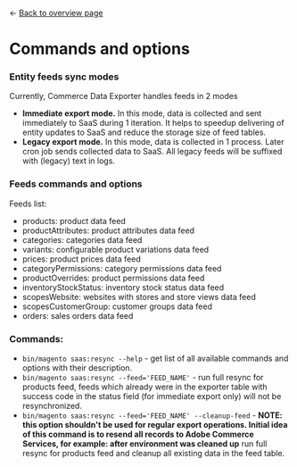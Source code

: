 <- [Back to overview page](commerce-data-export-overview.md)

# Commands and options

### Entity feeds sync modes
Currently, Commerce Data Exporter handles feeds in 2 modes

- **Immediate export mode.** In this mode, data is collected and sent immediately to SaaS during 1 iteration. It helps to speedup delivering of entity updates to SaaS and reduce the storage size of feed tables.
- **Legacy export mode.** In this mode, data is collected in 1 process. Later cron job sends collected data to SaaS. All legacy feeds will be suffixed with (legacy) text in logs.

### Feeds commands and options
Feeds list:
- products: product data feed
- productAttributes: product attributes data feed
- categories: categories data feed
- variants: configurable product variations data feed
- prices: product prices data feed
- categoryPermissions: category permissions data feed
- productOverrides: product permissions data feed
- inventoryStockStatus: inventory stock status data feed
- scopesWebsite: websites with stores and store views data feed
- scopesCustomerGroup: customer groups data feed
- orders: sales orders data feed

### Commands:
- `bin/magento saas:resync --help` - get list of all available commands and options with their description.
- `bin/magento saas:resync --feed='FEED_NAME'` - run full resync for products feed, feeds which already were in the exporter table with success code in the status field (for immediate export only) will not be resynchronized.
- `bin/magento saas:resync --feed='FEED_NAME' --cleanup-feed` - **NOTE: this option shouldn't be used for regular export operations. Initial idea of this command is to resend all records to Adobe Commerce Services, for example: after environment was cleaned up** run full resync for products feed and cleanup all existing data in the feed table.
